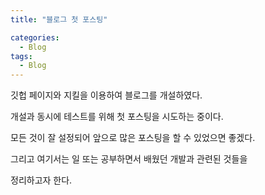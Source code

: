 ```yaml
---
title: "블로그 첫 포스팅"

categories:
  - Blog
tags:
  - Blog
---
```


깃헙 페이지와 지킬을 이용하여 블로그를 개설하였다.

개설과 동시에 테스트를 위해 첫 포스팅을 시도하는 중이다.

모든 것이 잘 설정되어 앞으로 많은 포스팅을 할 수 있었으면 좋겠다.

그리고 여기서는 일 또는 공부하면서 배웠던 개발과 관련된 것들을

정리하고자 한다.
